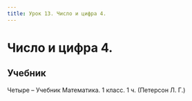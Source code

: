 ```yaml
---
title: Урок 13. Число и цифра 4.
---
```


# Число и цифра 4.

## Учебник

Четыре – Учебник Математика. 1 класс. 1 ч. (Петерсон Л. Г.)